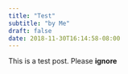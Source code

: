 ```yaml
---
title: "Test"
subtitle: "by Me"
draft: false
date: 2018-11-30T16:14:58-08:00
---
```


This is a test post. Please **ignore**
